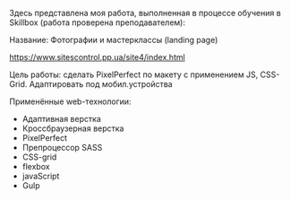 Здесь представлена моя работа, выполненная в процессе обучения в Skillbox (работа проверена преподавателем):

Название: Фотографии и мастерклассы (landing page)

https://www.sitescontrol.pp.ua/site4/index.html

Цель работы: сделать PixelPerfect по макету с применением JS, CSS-Grid. Адаптировать под мобил.устройства

Применённые web-технологии:

- Адаптивная верстка
- Кроссбраузерная верстка
- PixelPerfect
- Препроцессор SASS
- CSS-grid
- flexbox
- javaScript
- Gulp
